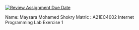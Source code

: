 [![Review Assignment Due Date](https://classroom.github.com/assets/deadline-readme-button-24ddc0f5d75046c5622901739e7c5dd533143b0c8e959d652212380cedb1ea36.svg)](https://classroom.github.com/a/X522D2eD)

Name: Maysara Mohamed Shokry
Matric : A21EC4002
Internet Programming Lab Exercise 1
